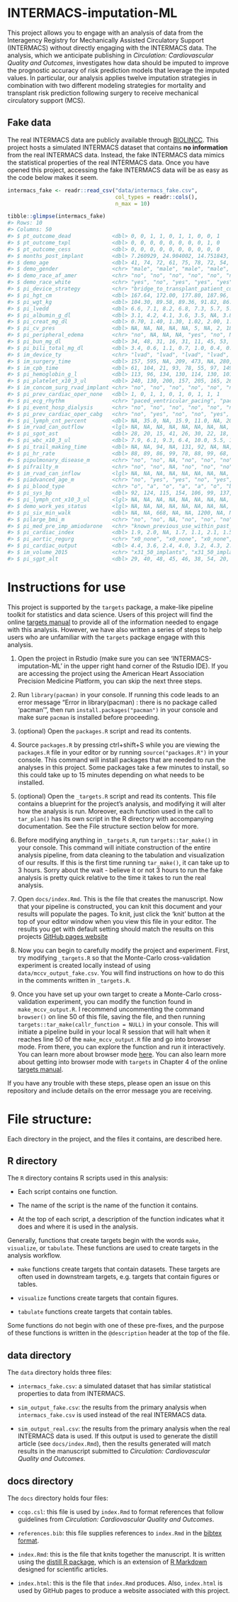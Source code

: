 
<!-- README.md is generated from README.Rmd. Please edit that file -->

# INTERMACS-imputation-ML

<!-- badges: start -->
<!-- badges: end -->

This project allows you to engage with an analysis of data from the
Interagency Registry for Mechanically Assisted Circulatory Support
(INTERMACS) without directly engaging with the INTERMACS data. The
analysis, which we anticipate publishing in *Circulation: Cardiovascular
Quality and Outcomes*, investigates how data should be imputed to
improve the prognostic accuracy of risk prediction models that leverage
the imputed values. In particular, our analysis applies twelve
imputation strategies in combination with two different modeling
strategies for mortality and transplant risk prediction following
surgery to receive mechanical circulatory support (MCS).

## Fake data

The real INTERMACS data are publicly available through
[BIOLINCC](https://biolincc.nhlbi.nih.gov/studies/intermacs/). This
project hosts a simulated INTERMACS dataset that contains **no
information** from the real INTERMACS data. Instead, the fake INTERMACS
data mimics the statistical properties of the real INTERMACS data. Once
you have opened this project, accessing the fake INTERMACS data will be
as easy as the code below makes it seem.

``` r
intermacs_fake <- readr::read_csv("data/intermacs_fake.csv", 
                                  col_types = readr::cols(),
                                  n_max = 10)

tibble::glimpse(intermacs_fake)
#> Rows: 10
#> Columns: 50
#> $ pt_outcome_dead             <dbl> 0, 0, 1, 1, 0, 1, 1, 0, 0, 1
#> $ pt_outcome_txpl             <dbl> 0, 0, 0, 0, 0, 0, 0, 0, 1, 0
#> $ pt_outcome_cess             <dbl> 0, 0, 0, 0, 0, 0, 0, 0, 0, 0
#> $ months_post_implant         <dbl> 7.260929, 24.904002, 14.751843, 29.109427,~
#> $ demo_age                    <dbl> 41, 74, 72, 61, 75, 78, 72, 54, 61, 64
#> $ demo_gender                 <chr> "male", "male", "male", "male", "male", "m~
#> $ demo_race_af_amer           <chr> "no", "no", "no", "no", "no", "no", "no", ~
#> $ demo_race_white             <chr> "yes", "no", "yes", "yes", "yes", "yes", "~
#> $ pi_device_strategy          <chr> "bridge_to_transplant_patient_currently_li~
#> $ pi_hgt_cm                   <dbl> 167.64, 172.00, 177.80, 187.96, 182.90, 17~
#> $ pi_wgt_kg                   <dbl> 104.30, 89.58, 89.36, 91.82, 86.64, 76.02,~
#> $ pi_lvedd                    <dbl> 6.6, 7.1, 8.2, 6.8, 7.3, 5.7, 5.8, 8.5, 8.~
#> $ pi_albumin_g_dl             <dbl> 3.1, 4.2, 4.1, 3.6, 3.5, NA, 3.8, 3.2, 4.4~
#> $ pi_creat_mg_dl              <dbl> 0.70, 1.40, 1.30, 1.02, 2.00, 1.80, 2.67, ~
#> $ pi_cv_pres                  <dbl> NA, NA, NA, NA, NA, 5, NA, 2, 18, NA
#> $ pi_peripheral_edema         <chr> "no", NA, NA, NA, "yes", "no", NA, "no", "~
#> $ pi_bun_mg_dl                <dbl> 34, 48, 31, 16, 31, 11, 45, 53, 24, 92
#> $ pi_bili_total_mg_dl         <dbl> 3.4, 0.6, 1.1, 0.7, 1.0, 0.4, 0.7, 0.6, 0.~
#> $ im_device_ty                <chr> "lvad", "lvad", "lvad", "lvad", "lvad", "l~
#> $ im_surgery_time             <dbl> 157, 595, NA, 209, 473, NA, 280, 279, 180,~
#> $ im_cpb_time                 <dbl> 61, 104, 21, 93, 78, 55, 97, 149, 160, 112
#> $ pi_hemoglobin_g_l           <dbl> 113, 96, 134, 130, 114, 130, 101, 97, 108,~
#> $ pi_platelet_x10_3_ul        <dbl> 240, 130, 200, 157, 205, 165, 265, 234, 94~
#> $ im_concom_surg_rvad_implant <chr> "no", "no", "no", "no", "no", "no", "no", ~
#> $ pi_prev_cardiac_oper_none   <dbl> 1, 0, 1, 1, 0, 1, 0, 1, 1, 1
#> $ pi_ecg_rhythm               <chr> "paced_ventricular_pacing", "paced_ventric~
#> $ pi_event_hosp_dialysis      <chr> "no", "no", "no", "no", "no", "no", "no", ~
#> $ pi_prev_cardiac_oper_cabg   <chr> "no", "yes", "no", "no", "yes", "no", "yes~
#> $ pi_lymph_cnt_percent        <dbl> NA, 35.0, NA, 15.9, 11.0, NA, 20.1, 10.0, ~
#> $ im_rvad_can_outflow         <lgl> NA, NA, NA, NA, NA, NA, NA, NA, NA, NA
#> $ pi_sgot_ast                 <dbl> 28, 20, 15, 41, 26, 30, 22, 18, 19, 24
#> $ pi_wbc_x10_3_ul             <dbl> 7.9, 6.1, 9.3, 6.4, 10.0, 5.5, 10.6, 5.8, ~
#> $ pi_trail_making_time        <dbl> NA, NA, 94, NA, 131, 92, NA, NA, NA, NA
#> $ pi_hr_rate                  <dbl> 88, 89, 86, 99, 78, 88, 99, 68, 92, 103
#> $ pipulmonary_disease_m       <chr> "no", "no", NA, "no", "no", "no", "no", "n~
#> $ pifrailty_m                 <chr> "no", "no", NA, "no", "no", "no", "no", "n~
#> $ im_rvad_can_inflow          <lgl> NA, NA, NA, NA, NA, NA, NA, NA, NA, NA
#> $ piadvanced_age_m            <chr> "no", "yes", "yes", "no", "yes", "yes", "y~
#> $ pi_blood_type               <chr> "o", "a", "o", "a", "a", "o", "b", "o", "a~
#> $ pi_sys_bp                   <dbl> 92, 124, 115, 154, 106, 99, 137, 96, 101, ~
#> $ pi_lymph_cnt_x10_3_ul       <lgl> NA, NA, NA, NA, NA, NA, NA, NA, NA, NA
#> $ demo_work_yes_status        <lgl> NA, NA, NA, NA, NA, NA, NA, NA, NA, NA
#> $ pi_six_min_walk             <dbl> NA, NA, 668, NA, NA, 1200, NA, NA, NA, NA
#> $ pilarge_bmi_m               <chr> "no", "no", NA, "no", "no", "no", "no", "y~
#> $ pi_med_pre_imp_amiodarone   <chr> "known_previous_use_within_past_year", "no~
#> $ pi_cardiac_index            <dbl> 1.9, 2.0, NA, 1.7, 1.1, 2.1, 1.5, 2.1, 2.1~
#> $ pi_aortic_regurg            <chr> "x0_none", "x0_none", "x0_none", "x0_none"~
#> $ pi_cardiac_output           <dbl> 4.4, 3.6, 2.4, 4.0, 3.2, 4.3, 2.9, 5.5, 3.~
#> $ im_volume_2015              <chr> "x31_50_implants", "x31_50_implants", "x21~
#> $ pi_sgpt_alt                 <dbl> 29, 40, 48, 45, 46, 38, 54, 20, 66, 57
```

# Instructions for use

This project is supported by the `targets` package, a make-like pipeline
toolkit for statistics and data science. Users of this project will find
the online [targets manual](https://books.ropensci.org/targets/) to
provide all of the information needed to engage with this analysis.
However, we have also written a series of steps to help users who are
unfamiliar with the `targets` package engage with this analysis.

1.  Open the project in Rstudio (make sure you can see
    ‘INTERMACS-imputation-ML’ in the upper right hand corner of the
    Rstudio IDE). If you are accessing the project using the American
    Heart Association Precision Medicine Platform, you can skip the next
    three steps.

2.  Run `library(pacman)` in your console. If running this code leads to
    an error message “Error in library(pacman) : there is no package
    called ‘pacman’”, then run `install.packages("pacman")` in your
    console and make sure `pacman` is installed before proceeding.

3.  (optional) Open the `packages.R` script and read its contents.

4.  Source `packages.R` by pressing ctrl+shift+S while you are viewing
    the `packages.R` file in your editor or by running
    `source("packages.R")` in your console. This command will install
    packages that are needed to run the analyses in this project. Some
    packages take a few minutes to install, so this could take up to 15
    minutes depending on what needs to be installed.

5.  (optional) Open the `_targets.R` script and read its contents. This
    file contains a blueprint for the project’s analysis, and modifying
    it will alter how the analysis is run. Moreover, each function used
    in the call to `tar_plan()` has its own script in the R directory
    with accompanying documentation. See the File structure section
    below for more.

6.  Before modifying anything in `_targets.R`, run `targets::tar_make()`
    in your console. This command will initiate construction of the
    entire analysis pipeline, from data cleaning to the tabulation and
    visualization of our results. If this is the first time running
    `tar_make()`, it can take up to 3 hours. Sorry about the wait -
    believe it or not 3 hours to run the fake analysis is pretty quick
    relative to the time it takes to run the real analysis.

7.  Open `docs/index.Rmd`. This is the file that creates the manuscript.
    Now that your pipeline is constructed, you can knit this document
    and your results will populate the pages. To knit, just click the
    ‘knit’ button at the top of your editor window when you view this
    file in your editor. The results you get with default setting should
    match the results on this projects [GitHub pages
    website](https://bcjaeger.github.io/INTERMACS-imputation-ML/)

8.  Now you can begin to carefully modify the project and experiment.
    First, try modifying `_targets.R` so that the Monte-Carlo
    cross-validation experiment is created locally instead of using
    `data/mccv_output_fake.csv`. You will find instructions on how to do
    this in the comments written in `_targets.R`.

9.  Once you have set up your own target to create a Monte-Carlo
    cross-validation experiment, you can modify the function found in
    `make_mccv_output.R`. I recommend uncommenting the command
    `browser()` on line 50 of this file, saving the file, and then
    running `targets::tar_make(callr_function = NULL)` in your console.
    This will initiate a pipeline build in your local R session that
    will halt when it reaches line 50 of the `make_mccv_output.R` file
    and go into browser mode. From there, you can explore the function
    and run it interactively. You can learn more about browser mode
    [here](https://support.rstudio.com/hc/en-us/articles/205612627-Debugging-with-the-RStudio-IDE).
    You can also learn more about getting into browser mode with
    `targets` in Chapter 4 of the online [targets
    manual](https://books.ropensci.org/targets/).

If you have any trouble with these steps, please open an issue on this
repository and include details on the error message you are receiving.

# File structure:

Each directory in the project, and the files it contains, are described
here.

## R directory

The `R` directory contains R scripts used in this analysis:

-   Each script contains one function.

-   The name of the script is the name of the function it contains.

-   At the top of each script, a description of the function indicates
    what it does and where it is used in the analysis.

Generally, functions that create targets begin with the words `make`,
`visualize`, or `tabulate`. These functions are used to create targets
in the analysis workflow.

-   `make` functions create targets that contain datasets. These targets
    are often used in downstream targets, e.g. targets that contain
    figures or tables.

-   `visualize` functions create targets that contain figures.

-   `tabulate` functions create targets that contain tables.

Some functions do not begin with one of these pre-fixes, and the purpose
of these functions is written in the `@description` header at the top of
the file.

## data directory

The `data` directory holds three files:

-   `intermacs_fake.csv`: a simulated dataset that has similar
    statistical properties to data from INTERMACS.

-   `sim_output_fake.csv`: the results from the primary analysis when
    `intermacs_fake.csv` is used instead of the real INTERMACS data.

-   `sim_output_real.csv`: the results from the primary analysis when
    the real INTERMACS data is used. If this output is used to generate
    the distill article (see `docs/index.Rmd`), then the results
    generated will match results in the manuscript submitted to
    *Circulation: Cardiovascular Quality and Outcomes*.

## docs directory

The `docs` directory holds four files:

-   `ccqo.csl`: this file is used by `index.Rmd` to format references
    that follow guidelines from *Circulation: Cardiovascular Quality and
    Outcomes*.

-   `references.bib`: this file supplies references to `index.Rmd` in
    the [bibtex format](https://en.wikipedia.org/wiki/BibTeX).

-   `index.Rmd`: this is the file that knits together the manuscript. It
    is written using the [distill R
    package](https://rstudio.github.io/distill/), which is an extension
    of [R Markdown](https://bookdown.org/yihui/rmarkdown/) designed for
    scientific articles.

-   `index.html`: this is the file that `index.Rmd` produces. Also,
    `index.html` is used by GitHub pages to produce a website associated
    with this project.
